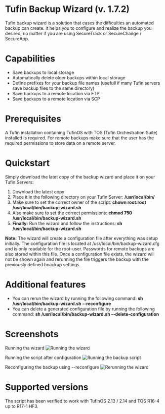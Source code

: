 # Tufin Backup Wizard (v. 1.7.2)
Tufin backup wizard is a solution that eases the difficulties an automated backup can create. It helps you to configure and realize the backup you desired, no matter if you are using SecureTrack or SecureChange / SecureApp.

# Capabilities
- Save backups to local storage
- Automatically delete older backups within local storage
- Define prefixes for your backup file names (usefull if many Tufin servers save backup files to the same directory)
- Save backups to a remote location via FTP
- Save backups to a remote location via SCP

# Prerequisites
A Tufin installation containing TufinOS with TOS (Tufin Orchestration Suite) installed is required. For remote backups make sure that the user has the required permissions to store data on a remote server.

# Quickstart
Simply download the latet copy of the backup wizard and place it on your Tufin Servers:
1. Download the latest copy
2. Place it in the following directory on your Tufin Server: **/usr/local/bin/**
3. Make sure to set the correct owner of the script: **chown root:root /usr/local/bin/backup-wizard.sh**
4. Also make sure to set the correct permissions: **chmod 750 /usr/local/bin/backup-wizard.sh**
5. **Finally:** Run the wizard and follow the instructions: **sh /usr/local/bin/backup-wizard.sh**

**Note:** The wizard will create a configuration file after everything was setup initially. The configuration file is located at /usr/local/bin/backup-wizard.cfg and is only readable for the root-user. Passwords for remote backups are also stored within this file. Once a configuration file exists, the wizard will not be shown again and rerunning the file triggers the backup with the previously defined bnackup settings.

# Additional features
- You can rerun the wizard by running the following command: **sh /usr/local/bin/backup-wizard.sh --reconfigure**
- You can delete a generated configuration file by running the following command: **sh /usr/local/bin/backup-wizard.sh --delete-configuration**

# Screenshots
Running tha wizard
![Running the wizard](https://github.com/nicolaswehmeyer/tufin-backup-wizard/blob/master/wizard-configuration.png)

Running the script after configuration
![Running the backup script](https://github.com/nicolaswehmeyer/tufin-backup-wizard/blob/master/wizard-running.png)

Reconfiguring the backup using --reconfigure
![Rerunning the wizard](https://github.com/nicolaswehmeyer/tufin-backup-wizard/blob/master/wizard-reconfigure.png)

# Supported versions
The script has been verified to work with TufinOS 2.13 / 2.14 and TOS R16-4 up to R17-1 HF3.
